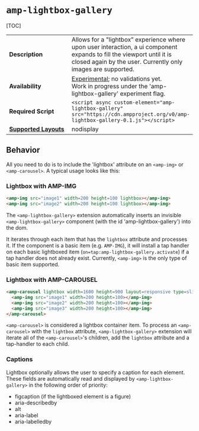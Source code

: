 <!---
Copyright 2018 The AMP HTML Authors. All Rights Reserved.

Licensed under the Apache License, Version 2.0 (the "License");
you may not use this file except in compliance with the License.
You may obtain a copy of the License at

      http://www.apache.org/licenses/LICENSE-2.0

Unless required by applicable law or agreed to in writing, software
distributed under the License is distributed on an "AS-IS" BASIS,
WITHOUT WARRANTIES OR CONDITIONS OF ANY KIND, either express or implied.
See the License for the specific language governing permissions and
limitations under the License.
-->

# <a name="amp-lightbox-gallery"></a> `amp-lightbox-gallery`
[TOC]

<table>
  <tr>
    <td width="40%"><strong>Description</strong></td>
    <td>Allows for a "lightbox” experience where upon user interaction, a ui component expands to fill the viewport until it is closed again by the user. Currently only images are supported. </td>
  </tr>
   <tr>
    <td width="40%"><strong>Availability</strong></td>
    <td><div><a href="https://www.ampproject.org/docs/reference/experimental.html">Experimental</a>; no validations yet.</div><div>Work in progress under the 'amp-lightbox-gallery' experiment flag.</div></td>
  </tr>
  <tr>
    <td width="40%"><strong>Required Script</strong></td>
    <td><code>&lt;script async custom-element="amp-lightbox-gallery" src="https://cdn.ampproject.org/v0/amp-lightbox-gallery-0.1.js">&lt;/script></code></td>
  </tr>
  <tr>
    <td class="col-fourty"><strong><a href="https://www.ampproject.org/docs/guides/responsive/control_layout.html">Supported Layouts</a></strong></td>
    <td>nodisplay</td>
  </tr>
</table>

## Behavior
All you need to do is to include the 'lightbox' attribute on an `<amp-img>` or `<amp-carousel>`. A typical usage looks like this:

### Lightbox with AMP-IMG

```html
<amp-img src="image1" width=200 height=100 lightbox></amp-img>
<amp-img src="image2" width=200 height=100 lightbox></amp-img>
```

The `<amp-lightbox-gallery>` extension automatically inserts an invisible `<amp-lightbox-gallery>` component (with the id 'amp-lightbox-gallery') into the dom.

It iterates through each item that has the `lightbox` attribute and processes it. If the component is a basic item (e.g. `AMP-IMG`), it will install a tap handler on each basic lightboxed item (`on=tap:amp-lightbox-gallery.activate`) if a tap handler does not already exist. Currently, `<amp-img>` is the only type of basic item supported.

### Lightbox with AMP-CAROUSEL
```html
<amp-carousel lightbox width=1600 height=900 layout=responsive type=slides>
  <amp-img src="image1" width=200 height=100></amp-img>
  <amp-img src="image2" width=200 height=100></amp-img>
  <amp-img src="image3" width=200 height=100></amp-img>
</amp-carousel>
```

`<amp-carousel>` is considered a lightbox container item. To process an `<amp-carousel>` with the `lightbox` attribute,  `<amp-lightbox-gallery>` extension will iterate all of the `<amp-carousel>`'s children, add the `lightbox` attribute and a tap-handler to each child.

### Captions
Lightbox optionally allows the user to specify a caption for each element. These fields are automatically read and displayed by `<amp-lightbox-gallery>` in the following order of priority:
- figcaption (if the lightboxed element is a figure)
- aria-describedby
- alt
- aria-label
- aria-labelledby


